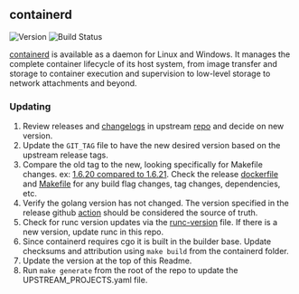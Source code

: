 ## **containerd**
![Version](https://img.shields.io/badge/version-v1.7.25-blue)
![Build Status](https://codebuild.us-west-2.amazonaws.com/badges?uuid=eyJlbmNyeXB0ZWREYXRhIjoiTWhoMS9lejNIZmxuZzB2NThxU1N5VXNoVVR3MlNWYVBqajA4M3QwN3BERHRjN3oxSGxCcmk4R3pqVVU0aVVHYVVsRnVReU5pdnRRQ1FGQ2djT0pmbjVzPSIsIml2UGFyYW1ldGVyU3BlYyI6ImpGdnQ4d05CL21Lbjdsa0oiLCJtYXRlcmlhbFNldFNlcmlhbCI6MX0%3D&branch=main)

[containerd](https://github.com/containerd/containerd) is available as a daemon for Linux and Windows. It manages the complete container lifecycle of its host system, from image transfer and storage to container execution and supervision to low-level storage to network attachments and beyond.

### Updating

1. Review releases and [changelogs](https://github.com/containerd/containerd/releases) in upstream 
[repo](https://github.com/containerd/containerd) and decide on new version. 
1. Update the `GIT_TAG` file to have the new desired version based on the upstream release tags.
1. Compare the old tag to the new, looking specifically for Makefile changes. 
ex: [1.6.20 compared to 1.6.21](https://github.com/containerd/containerd/compare/v1.6.20...v1.7.25). Check the release [dockerfile](https://github.com/containerd/containerd/blob/main/.github/workflows/release/Dockerfile)
and [Makefile](https://github.com/containerd/containerd/blob/main/Makefile#L99) for any build flag changes, tag changes, dependencies, etc.
1. Verify the golang version has not changed. The version specified in the release github [action](https://github.com/containerd/containerd/blob/main/.github/workflows/release.yml#L16)
should be considered the source of truth.
1. Check for runc version updates via the [runc-version](https://github.com/containerd/containerd/blob/main/script/setup/runc-version) file.
If there is a new version, update runc in this repo.
1. Since containerd requires cgo it is built in the builder base. Update checksums and attribution using `make build` from the containerd folder.
1. Update the version at the top of this Readme.
1. Run `make generate` from the root of the repo to update the UPSTREAM_PROJECTS.yaml file.
